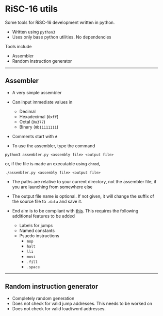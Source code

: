 # RiSC-16 utils

Some tools for RiSC-16 development written in python.

- Written using ```python3```
- Uses only base python utilities. No dependencies

Tools include
- Assembler
- Random instruction generator

---

## Assembler

- A very simple assembler
- Can input immediate values in
  - Decimal
  - Hexadecimal (```0xff```)
  - Octal (```0o377```)
  - Binary (```0b11111111```)
- Comments start with ```#```

- To use the assembler, type the command
```
python3 assembler.py <assembly file> <output file>
```
or, if the file is made an executable using ```chmod```,
```
./assembler.py <assembly file> <output file>
```
- The paths are relative to your current directory, not the assembler file, if you are launching from somewhere else
- The output file name is optional. If not given, it will change the suffix of the source file to ```.data``` and save it.

- End aim is to be compliant with [this](https://user.eng.umd.edu/~blj/RiSC/RiSC-isa.pdf). This requires the following additional features to be added
  - Labels for jumps
  - Named constants
  - Psuedo instructions
    - ```nop```
    - ```halt```
    - ```lli```
    - ```movi```
    - ```.fill```
    - ```.space```

---

## Random instruction generator

- Completely random generation
- Does not check for valid jump addresses. This needs to be worked on
- Does not check for valid load/word addresses.
